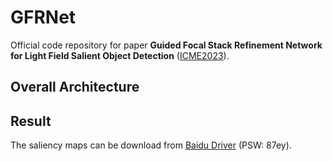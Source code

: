 # GFRNet
Official code repository for paper **Guided Focal Stack Refinement Network for Light Field Salient Object Detection** ([ICME2023](https://arxiv.org/abs/2305.05260)).

## Overall Architecture

## Result
The saliency maps can be download from [Baidu Driver](https://pan.baidu.com/s/1UCgpKYhnqdjcROtJ1Zsa3A) (PSW: 87ey).



 
